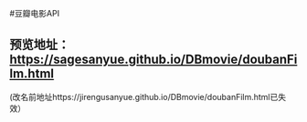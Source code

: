 #豆瓣电影API
## 预览地址：https://sagesanyue.github.io/DBmovie/doubanFilm.html
(改名前地址https://jirengusanyue.github.io/DBmovie/doubanFilm.html已失效）
